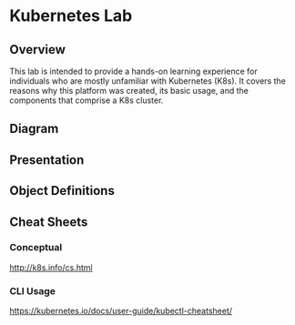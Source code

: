# Kubernetes Lab

## Overview

This lab is intended to provide a hands-on learning experience for individuals
who are mostly unfamiliar with Kubernetes (K8s). It covers the reasons why this
platform was created, its basic usage, and the components that comprise a K8s
cluster.

## Diagram

## Presentation

## Object Definitions

## Cheat Sheets

### Conceptual

http://k8s.info/cs.html

### CLI Usage

https://kubernetes.io/docs/user-guide/kubectl-cheatsheet/


